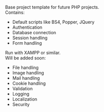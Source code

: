 Base project template for future PHP projects. <br>
Contains:<br>
<ul>
<li>Default scripts like BS4, Popper, JQuery</li>
<li>Authentication</li>
<li>Database connection</li>
<li>Session handling</li>
<li>Form handling</li>
</ul>
Run with XAMPP or similar. <br>
Will be added soon: <br>
<ul>
<li>File handling</li>
<li>Image handling</li>
<li>Mail handling</li>
<li>Cookie handling</li>
<li>Validation</li>
<li>Logging</li>
<li>Localization</li>
<li>Security</li>
</ul>

